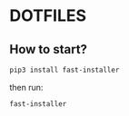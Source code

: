 DOTFILES
========


## How to start?

```bash
pip3 install fast-installer
```

then run:
```bash
fast-installer
```